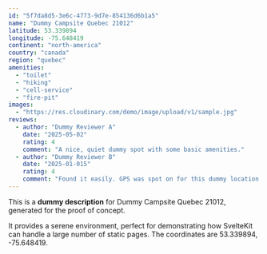 ```yaml
---
id: "5f7da8d5-3e6c-4773-9d7e-854136d6b1a5"
name: "Dummy Campsite Quebec 21012"
latitude: 53.339894
longitude: -75.648419
continent: "north-america"
country: "canada"
region: "quebec"
amenities:
  - "toilet"
  - "hiking"
  - "cell-service"
  - "fire-pit"
images:
  - "https://res.cloudinary.com/demo/image/upload/v1/sample.jpg"
reviews:
  - author: "Dummy Reviewer A"
    date: "2025-05-02"
    rating: 4
    comment: "A nice, quiet dummy spot with some basic amenities."
  - author: "Dummy Reviewer B"
    date: "2025-01-015"
    rating: 4
    comment: "Found it easily. GPS was spot on for this dummy location."
---
```


This is a **dummy description** for Dummy Campsite Quebec 21012, generated for the proof of concept.

It provides a serene environment, perfect for demonstrating how SvelteKit can handle a large number of static pages. The coordinates are 53.339894, -75.648419.
